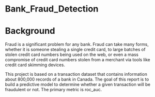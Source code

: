 # Bank_Fraud_Detection

# Background
Fraud is a significant problem for any bank. Fraud can take many forms, whether it is someone stealing a single credit card, to large batches of stolen credit card numbers being used on the web, or even a mass compromise of credit card numbers stolen from a merchant via tools like credit card skimming devices.

This project is based on a transaction dataset that contains information about 800,000 records of a bank in Canada. The goal of this report is to build a predictive model to determine whether a given transaction will be fraudulent or not. The primary metric is roc_auc.
